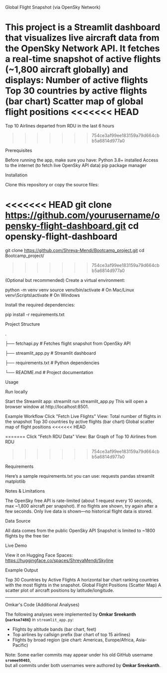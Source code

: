 Global Flight Snapshot (via OpenSky Network)

This project is a Streamlit dashboard that visualizes live aircraft data from the OpenSky Network API.
It fetches a real-time snapshot of active flights (~1,800 aircraft globally) and displays:
Number of active flights
Top 30 countries by active flights (bar chart)
Scatter map of global flight positions
<<<<<<< HEAD
=======
Top 10 Airlines departed from RDU in the last 6 hours
>>>>>>> 754ce3af99ee183159a79d664cbb5a6814d977a0

Prerequisites

Before running the app, make sure you have:
Python 3.8+ installed
Access to the internet (to fetch live OpenSky API data)
pip package manager

Installation

Clone this repository or copy the source files:

<<<<<<< HEAD
git clone https://github.com/yourusername/opensky-flight-dashboard.git
cd opensky-flight-dashboard
=======
git clone https://github.com/Shreya-Mendi/Bootcamp_project.git
cd Bootcamp_project/
>>>>>>> 754ce3af99ee183159a79d664cbb5a6814d977a0

(Optional but recommended) Create a virtual environment:

python -m venv venv
source venv/bin/activate   # On Mac/Linux
venv\Scripts\activate      # On Windows

Install the required dependencies:

pip install -r requirements.txt


Project Structure

.

├── fetchapi.py           # Fetches flight snapshot from OpenSky API

├── streamlit_app.py      # Streamlit dashboard

├── requirements.txt      # Python dependencies

└── README.md             # Project documentation


Usage

Run locally

Start the Streamlit app:
streamlit run streamlit_app.py
This will open a browser window at http://localhost:8501.

Example Workflow
Click "Fetch Live Flights"
View:
Total number of flights in the snapshot
Top 30 countries by active flights (bar chart)
Global scatter map of flight positions
<<<<<<< HEAD

=======
Click "Fetch RDU Data"
View:
Bar Graph of Top 10 Airlines from RDU
>>>>>>> 754ce3af99ee183159a79d664cbb5a6814d977a0

Requirements

Here’s a sample requirements.txt you can use:
requests
pandas
streamlit
matplotlib

Notes & Limitations

The OpenSky free API is rate-limited (about 1 request every 10 seconds, max ~1,800 aircraft per snapshot).
If no flights are shown, try again after a few seconds.
Only live data is shown—no historical flight data is stored.

Data Source

All data comes from the public OpenSky API
Snapshot is limited to ~1800 flights by the free tier

Live Demo

View it on Hugging Face Spaces:
https://huggingface.co/spaces/ShreyaMendi/Skyline 

Example Output

Top 30 Countries by Active Flights
A horizontal bar chart ranking countries with the most flights in the snapshot.
Global Flight Positions (Scatter Map)
A scatter plot of aircraft positions by latitude/longitude.


---

Omkar's Code (Additional Analyses)

The following analyses were implemented by **Omkar Sreekanth (`oarkse7486`)** in `streamlit_app.py`:

- Flights by altitude bands (bar chart, feet)  
- Top airlines by callsign prefix (bar chart of top 15 airlines)  
- Flights by broad region (pie chart: Americas, Europe/Africa, Asia-Pacific)  

Note: Some earlier commits may appear under his old GitHub username **`sromee98403`**,  
but all commits under both usernames were authored by **Omkar Sreekanth**.
